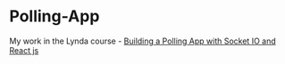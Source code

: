# Polling-App
My work in the Lynda course - [Building a Polling App with Socket IO and React js](http://www.lynda.com/Web-Development-tutorials/Building-Polling-App-Socket-IO-React-js/387145-6.html?seo_popover=true)

